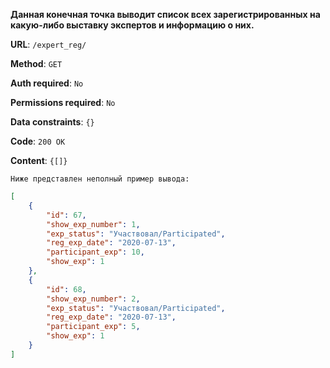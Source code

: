 **Данная конечная точка выводит список всех зарегистрированных на какую-либо выставку экспертов и информацию о них.**

**URL**: `/expert_reg/`

**Method**: `GET`

**Auth required**: `No`

**Permissions required**: `No`

**Data constraints**: `{}`

**Code**: `200 OK`

**Content**: `{[]}`

`Ниже представлен неполный пример вывода:`

``` json
[
    {
        "id": 67,
        "show_exp_number": 1,
        "exp_status": "Участвовал/Participated",
        "reg_exp_date": "2020-07-13",
        "participant_exp": 10,
        "show_exp": 1
    },
    {
        "id": 68,
        "show_exp_number": 2,
        "exp_status": "Участвовал/Participated",
        "reg_exp_date": "2020-07-13",
        "participant_exp": 5,
        "show_exp": 1
    }
]
```